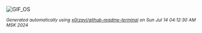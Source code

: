 <div align="justify">
<picture>
    <source media="(prefers-color-scheme: dark)" srcset="https://i.ibb.co/dJHGdPF/output-gif.gif">
    <source media="(prefers-color-scheme: light)" srcset="https://i.ibb.co/dJHGdPF/output-gif.gif">
    <img alt="GIF_OS" src="https://i.ibb.co/dJHGdPF/output-gif.gif">
</picture>

<sub><i>Generated automatically using [x0rzavi/github-readme-terminal](https://github.com/x0rzavi/github-readme-terminal) on Sun Jul 14 04:12:30 AM MSK 2024</i></sub>

</div>

<!-- Image deletion URL: https://ibb.co/Dgj5x9h/8b2cc38b037de85799ac5e3223fd0b99 -->